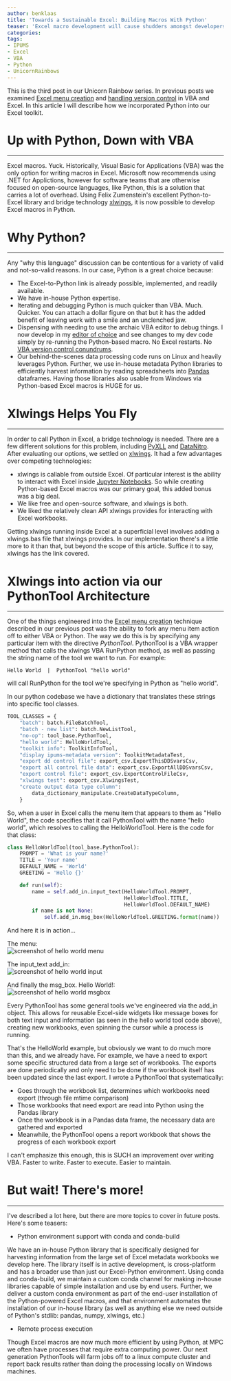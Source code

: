 ```yaml
---
author: benklaas
title: 'Towards a Sustainable Excel: Building Macros With Python'
teaser: 'Excel macro development will cause shudders amongst developers. While VBA is an antiquated language not even Microsoft recommends using, there is an option outside of a bulky .NET solution: Python.'
categories:
tags:
- IPUMS
- Excel
- VBA
- Python
- UnicornRainbows
---
```


This is the third post in our Unicorn Rainbow series. In previous posts we examined [Excel menu creation][] and [handling version control][] in VBA and Excel. In this article I will describe how we incorporated Python into our Excel toolkit.

[Excel menu creation]: {{site.url}}/unicorn-1-menu/
[handling version control]: {{site.url}}/unicorn-2-version-control/

# Up with Python, Down with VBA
------------------------------
Excel macros. Yuck. Historically, Visual Basic for Applications (VBA) was the only option for writing macros in Excel. Microsoft now recommends using .NET for Applictions, however for software teams that are otherwise focused on open-source languages, like Python, this is a solution that carries a lot of overhead. Using Felix Zumenstein's excellent Python-to-Excel library and bridge technology [xlwings][], it is now possible to develop Excel macros in Python.

[xlwings]: https://xlwings.org

# Why Python?
------------------------------

Any "why this language" discussion can be contentious for a variety of valid and not-so-valid reasons. In our case, Python is a great choice because:

* The Excel-to-Python link is already possible, implemented, and readily available.
* We have in-house Python expertise.
* Iterating and debugging Python is much quicker than VBA. Much. Quicker. You can attach a dollar figure on that but it has the added benefit of leaving work with a smile and an unclenched jaw.
* Dispensing with needing to use the archaic VBA editor to debug things. I now develop in my [editor of choice][] and see changes to my dev code simply by re-running the Python-based macro. No Excel restarts. No [VBA version control conundrums].
* Our behind-the-scenes data processing code runs on Linux and heavily leverages Python. Further, we use in-house metadata Python libraries to efficiently harvest information by reading spreadsheets into [Pandas][] dataframes. Having those libraries also usable from Windows via Python-based Excel macros is HUGE for us.

[Pandas]: https://pandas.pydata.org
[editor of choice]: https://atom.io
[VBA version control conundrums]: {{site-url}}/unicorn-2-version-control/

# Xlwings Helps You Fly
------------------------------
In order to call Python in Excel, a bridge technology is needed. There are a few different solutions for this problem, including [PyXLL][] and [DataNitro][]. After evaluating our options, we settled on [xlwings][]. It had a few advantages over competing technologies:

* xlwings is callable from outside Excel. Of particular interest is the ability to interact with Excel inside [Jupyter Notebooks][]. So while creating Python-based Excel macros was our primary goal, this added bonus was a big deal.
* We like free and open-source software, and xlwings is both.
* We liked the relatively clean API xlwings provides for interacting with Excel workbooks.

[PyXLL]: https://www.pyxll.com
[DataNitro]: https://datanitro.com
[Jupyter Notebooks]: https://jupyter.org/

Getting xlwings running inside Excel at a superficial level involves adding a xlwings.bas file that xlwings provides. In our implementation there's a little more to it than that, but beyond the scope of this article. Suffice it to say, xlwings has the link covered.

# Xlwings into action via our PythonTool Architecture
--------------------------------------
One of the things engineered into the [Excel menu creation][] technique described in our previous post was the ability to fork any menu item action off to either VBA or Python. The way we do this is by specifying any particular item with the directive *PythonTool*. PythonTool is a VBA wrapper method that calls the xlwings VBA RunPython method, as well as passing the string name of the tool we want to run. For example:

    Hello World  |  PythonTool "hello world"

will call RunPython for the tool we're specifying in Python as "hello world".

In our python codebase we have a dictionary that translates these strings into specific tool classes.

``` vb
TOOL_CLASSES = {
    "batch": batch.FileBatchTool,
    "batch - new list": batch.NewListTool,
    "no-op": tool_base.PythonTool,
    "hello world": HelloWorldTool,
    "toolkit info": ToolkitInfoTool,
    "display ipums-metadata version": ToolkitMetadataTest,
    "export dd control file": export_csv.ExportThisDDSvarsCsv,
    "export all control file data": export_csv.ExportAllDDSvarsCsv,
    "export control file": export_csv.ExportControlFileCsv,
    "xlwings test": export_csv.XlwingsTest,
    "create output data type column":
        data_dictionary_manipulate.CreateDataTypeColumn,
    }
```

So, when a user in Excel calls the menu item that appears to them as "Hello World", the code specifies that it call PythonTool with the name "hello world", which resolves to calling the HelloWorldTool. Here is the code for that class:

``` python
class HelloWorldTool(tool_base.PythonTool):
    PROMPT = 'What is your name?'
    TITLE = 'Your name'
    DEFAULT_NAME = 'World'
    GREETING = 'Hello {}'

    def run(self):
        name = self.add_in.input_text(HelloWorldTool.PROMPT,
                                      HelloWorldTool.TITLE,
                                      HelloWorldTool.DEFAULT_NAME)
        if name is not None:
            self.add_in.msg_box(HelloWorldTool.GREETING.format(name))
```

And here it is in action...

The menu:<br />
![screenshot of hello world menu]({{site.urlimg}}/hello-world-menu.png)

The input_text add_in:<br />
![screenshot of hello world input]({{site.urlimg}}/hello-world-input.png)

And finally the msg_box. Hello World!:<br />
![screenshot of hello world msgbox]({{site.urlimg}}/hello-world-msgbox.png)

Every PythonTool has some general tools we've engineered via the add_in object. This allows for reusable Excel-side widgets like message boxes for both text input and information (as seen in the hello world tool code above), creating new workbooks, even spinning the cursor while a process is running.

[Excel menu creation]: {{site.url}}/unicorn-1-menu/

That's the HelloWorld example, but obviously we want to do much more than this, and we already have. For example, we have a need to export some specific structured data from a large set of workbooks. The exports are done periodically and only need to be done if the workbook itself has been updated since the last export. I wrote a PythonTool that systematically:

* Goes through the workbook list, determines which workbooks need export (through file mtime comparison)
* Those workbooks that need export are read into Python using the Pandas library
* Once the workbook is in a Pandas data frame, the necessary data are gathered and exported
* Meanwhile, the PythonTool opens a report workbook that shows the progress of each workbook export

I can't emphasize this enough, this is SUCH an improvement over writing VBA. Faster to write. Faster to execute. Easier to maintain.

# But wait! There's more!
-------------------

I've described a lot here, but there are more topics to cover in future posts. Here's some teasers:

* Python environment support with conda and conda-build

We have an in-house Python library that is specifically designed for harvesting information from the large set of Excel metadata workbooks we develop here. The library itself is in active development, is cross-platform and has a broader use than just our Excel-Python environment. Using conda and conda-build, we maintain a custom conda channel for making in-house libraries capable of simple installation and use by end users. Further, we deliver a custom conda environment as part of the end-user installation of the Python-powered Excel macros, and that environment automates the installation of our in-house library (as well as anything else we need outside of Python's stdlib: pandas, numpy, xlwings, etc.)

* Remote process execution

Though Excel macros are now much more efficient by using Python, at MPC we often have processes that require extra computing power. Our next generation PythonTools will farm jobs off to a linux compute cluster and report back results rather than doing the processing locally on Windows machines.
